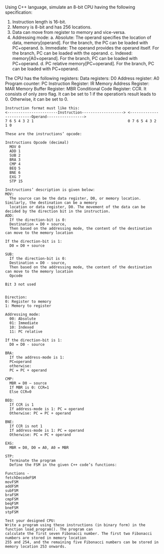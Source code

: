 Using C++ language, simulate an 8-bit CPU having the following specification:
1. Instruction length is 16-bit.
2. Memory is 8-bit and has 256 locations.
3. Data can move from register to memory and vice-versa.
4. Addressing mode:
  a. Absolute:
  The operand specifies the location of data, memory[operand].
  For the branch, the PC can be loaded with PC+operand.
  b. Immediate:
  The operand provides the operand itself.
  For the branch, PC can be loaded with the operand.
  c. Indexed:
  memory[A0+operand].
  For the branch, PC can be loaded with PC+operand.
  d. PC relative
  memory[PC+operand].
  For the branch, PC can be loaded with PC+operand.

The CPU has the following registers:
Data registers: D0
Address register: A0
Program counter: PC
Instruction Register: IR
Memory Address Register: MAR
Memory Buffer Register: MBR
Conditional Code Register: CCR. It consists of only zero flag. It can be set to 1 if the operation’s
result leads to 0. Otherwise, it can be set to 0.
```
Instruction format must like this:
<-----------------------Instruction-------------------> <-------------------------Operand----------------->
7 6 5 4 3 2 1                                           0 7 6 5 4 3 2 1 0

These are the instructions’ opcode:

Instructions Opcode (decimal)
  MOV 0
  ADD 1
  SUB 2
  BRA 3
  CMP 4
  BEQ 5
  BNE 6
  EXG 7
  STP 15

Instructions’ description is given below:
MOV:
  The source can be the data register, D0, or memory location. Similarly, the destination can be a memory
  location or data register, D0. The movement of the data can be decided by the direction bit in the instruction.
ADD:
  If the direction-bit is 0:
  Destination = D0 + source,
  Then based on the addressing mode, the content of the destination can move to the memory location

If the direction-bit is 1:
  D0 = D0 + source

SUB:
  If the direction-bit is 0:
  Destination = D0 - source,
  Then based on the addressing mode, the content of the destination can move to the memory location
  Opcode

Bit 3 not used


Direction:
0: Register to memory
1: Memory to register

Addressing mode:
  00: Absolute
  01: Immediate
  10: Indexed
  11: PC relative

If the direction-bit is 1:
  D0 = D0 - source
 
BRA:
  If the address-mode is 1:
  PC=operand
  otherwise:
  PC = PC + operand

CMP:
  MBR = D0 – source
  If MBR is 0: CCR=1
  Else CCR=0
  
BEQ:
  If CCR is 1
  If address-mode is 1: PC = operand
  Otherwise: PC = PC + operand
  
BNE:
  If CCR is not 1
  If address-mode is 1: PC = operand
  Otherwise: PC = PC + operand
  
EXG:
  MBR = D0, D0 = A0, A0 = MBR
  
STP:
  Terminate the program
  Define the FSM in the given C++ code’s functions:

Functions - 
fetchDecodeFSM 
movFSM 
addFSM 
subFSM 
braFSM 
cmpFSM 
beqFSM 
bneFSM 
stpFSM 

Test your designed CPU:
Write a program using these instructions (in binary form) in the function load_program(). The program can
calculate the first seven Fibonacci number. The first two Fibonacci numbers are stored in memory location
255 and 254, and the remaining five Fibonacci numbers can be stored in memory location 253 onwards.
```
